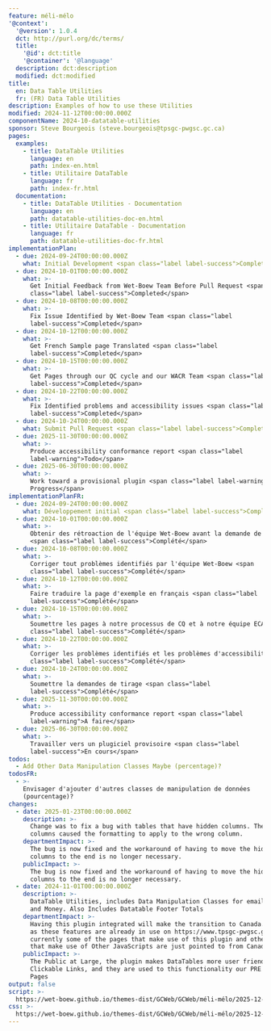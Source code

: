 ```yaml
---
feature: méli-mélo
'@context':
  '@version': 1.0.4
  dct: http://purl.org/dc/terms/
  title:
    '@id': dct:title
    '@container': '@language'
  description: dct:description
  modified: dct:modified
title:
  en: Data Table Utilities
  fr: (FR) Data Table Utilities
description: Examples of how to use these Utilities
modified: 2024-11-12T00:00:00.000Z
componentName: 2024-10-datatable-utilities
sponsor: Steve Bourgeois (steve.bourgeois@tpsgc-pwgsc.gc.ca)
pages:
  examples:
    - title: DataTable Utilities
      language: en
      path: index-en.html
    - title: Utilitaire DataTable
      language: fr
      path: index-fr.html
  documentation:
    - title: DataTable Utilities - Documentation
      language: en
      path: datatable-utilities-doc-en.html
    - title: Utilitaire DataTable - Documentation
      language: fr
      path: datatable-utilities-doc-fr.html
implementationPlan:
  - due: 2024-09-24T00:00:00.000Z
    what: Initial Development <span class="label label-success">Completed</span>
  - due: 2024-10-01T00:00:00.000Z
    what: >-
      Get Initial Feedback from Wet-Boew Team Before Pull Request <span
      class="label label-success">Completed</span>
  - due: 2024-10-08T00:00:00.000Z
    what: >-
      Fix Issue Identified by Wet-Boew Team <span class="label
      label-success">Completed</span>
  - due: 2024-10-12T00:00:00.000Z
    what: >-
      Get French Sample page Translated <span class="label
      label-success">Completed</span>
  - due: 2024-10-15T00:00:00.000Z
    what: >-
      Get Pages through our QC cycle and our WACR Team <span class="label
      label-success">Completed</span>
  - due: 2024-10-22T00:00:00.000Z
    what: >-
      Fix Identified problems and accessibility issues <span class="label
      label-success">Completed</span>
  - due: 2024-10-24T00:00:00.000Z
    what: Submit Pull Request <span class="label label-success">Completed</span>
  - due: 2025-11-30T00:00:00.000Z
    what: >-
      Produce accessibility conformance report <span class="label
      label-warning">Todo</span>
  - due: 2025-06-30T00:00:00.000Z
    what: >-
      Work toward a provisional plugin <span class="label label-warning">In
      Progress</span>
implementationPlanFR:
  - due: 2024-09-24T00:00:00.000Z
    what: Développement initial <span class="label label-success">Complété</span>
  - due: 2024-10-01T00:00:00.000Z
    what: >-
      Obtenir des rétroaction de l'équipe Wet-Boew avant la demande de tirage
      <span class="label label-success">Complété</span>
  - due: 2024-10-08T00:00:00.000Z
    what: >-
      Corriger tout problèmes identifiés par l'équipe Wet-Boew <span
      class="label label-success">Complété</span>
  - due: 2024-10-12T00:00:00.000Z
    what: >-
      Faire traduire la page d'exemple en français <span class="label
      label-success">Complété</span>
  - due: 2024-10-15T00:00:00.000Z
    what: >-
      Soumettre les pages à notre processus de CQ et à notre équipe ECAW <span
      class="label label-success">Complété</span>
  - due: 2024-10-22T00:00:00.000Z
    what: >-
      Corriger les problèmes identifiés et les problèmes d'accessibilité <span
      class="label label-success">Complété</span>
  - due: 2024-10-24T00:00:00.000Z
    what: >-
      Soumettre la demandes de tirage <span class="label
      label-success">Complété</span>
  - due: 2025-11-30T00:00:00.000Z
    what: >-
      Produce accessibility conformance report <span class="label
      label-warning">A faire</span>
  - due: 2025-06-30T00:00:00.000Z
    what: >-
      Travailler vers un plugiciel provisoire <span class="label
      label-success">En cours</span>
todos:
  - Add Other Data Manipulation Classes Maybe (percentage)?
todosFR:
  - >-
    Envisager d'ajouter d'autres classes de manipulation de données
    (pourcentage)?
changes:
  - date: 2025-01-23T00:00:00.000Z
    description: >-
      Change was to fix a bug with tables that have hidden columns. The hidden
      columns caused the formatting to apply to the wrong column.
    departmentImpact: >-
      The bug is now fixed and the workaround of having to move the hidden
      columns to the end is no longer necessary.
    publicImpact: >-
      The bug is now fixed and the workaround of having to move the hidden
      columns to the end is no longer necessary.
  - date: 2024-11-01T00:00:00.000Z
    description: >-
      DataTable Utilities, includes Data Manipulation Classes for emails, Urls
      and Money. Also Includes Datatable Footer Totals
    departmentImpact: >-
      Having this plugin integrated will make the transition to Canada.ca easier
      as these features are already in use on https://www.tpsgc-pwgsc.gc.ca,
      currently some of the pages that make use of this plugin and other pages
      that make use of Other JavaScripts are just pointed to from Canada.ca
    publicImpact: >-
      The Public at Large, the plugin makes DataTables more user friendly with
      Clickable Links, and they are used to this functionality our PRE Canada.ca
      Pages
output: false
script: >-
  https://wet-boew.github.io/themes-dist/GCWeb/GCWeb/méli-mélo/2025-12-mille-iles.js
css: >-
  https://wet-boew.github.io/themes-dist/GCWeb/GCWeb/méli-mélo/2025-12-mille-iles.css
---
```

